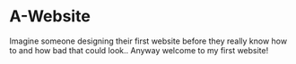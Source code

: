 # A-Website
Imagine someone designing their first website before they really know how to and how bad that could look.. Anyway welcome to my first website!
